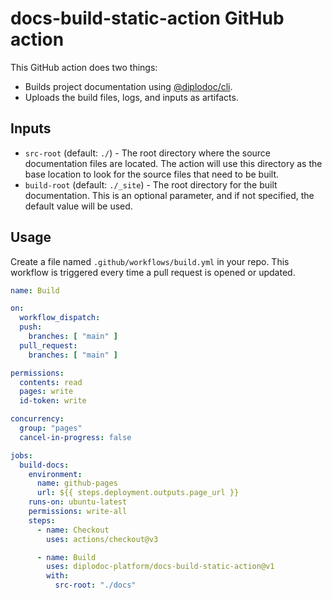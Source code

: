 # docs-build-static-action GitHub action

This GitHub action does two things:
- Builds project documentation using [@diplodoc/cli](https://github.com/diplodoc-platform/cli).
- Uploads the build files, logs, and inputs as artifacts.

## Inputs

- `src-root` (default: `./`) - The root directory where the source documentation files are located. The action will use this directory as the base location to look for the source files that need to be built.
- `build-root` (default: `./_site`) - The root directory for the built documentation. This is an optional parameter, and if not specified, the default value will be used.

## Usage

Create a file named `.github/workflows/build.yml` in your repo.
This workflow is triggered every time a pull request is opened or updated.

```yaml
name: Build

on:
  workflow_dispatch:
  push:
    branches: [ "main" ]
  pull_request:
    branches: [ "main" ]

permissions:
  contents: read
  pages: write
  id-token: write

concurrency:
  group: "pages"
  cancel-in-progress: false

jobs:
  build-docs:
    environment:
      name: github-pages
      url: ${{ steps.deployment.outputs.page_url }}
    runs-on: ubuntu-latest
    permissions: write-all
    steps:
      - name: Checkout
        uses: actions/checkout@v3

      - name: Build
        uses: diplodoc-platform/docs-build-static-action@v1
        with:
          src-root: "./docs"
```